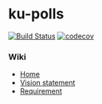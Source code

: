 # ku-polls
[![Build Status](https://app.travis-ci.com/nabhan-au/demo-pyci.svg?branch=master)](https://app.travis-ci.com/nabhan-au/demo-pyci)
[![codecov](https://codecov.io/gh/nabhan-au/ku-polls/branch/master/graph/badge.svg?token=KSO2HC5D72)](https://codecov.io/gh/nabhan-au/ku-polls)
### Wiki
* [Home](https://github.com/nabhan-au/ku-polls/wiki)
* [Vision statement](https://github.com/nabhan-au/ku-polls/wiki/Vision-Statement)
* [Requirement](https://github.com/nabhan-au/ku-polls/wiki/Requirements)
